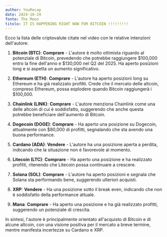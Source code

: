 ```yaml
---
author: YouRecap
date: 2024-10-29
fonte: The Moon
titolo: IT IS HAPPENING RIGHT NOW FOR BITCOIN !!!!!!!!!
---
```


Ecco la lista delle criptovalute citate nel video con le relative intenzioni dell'autore:

1. **Bitcoin (BTC)**: **Comprare** - L'autore è molto ottimista riguardo al potenziale di Bitcoin, prevedendo che potrebbe raggiungere $100,000 entro la fine dell'anno e $130,000 nel Q2 del 2025. Ha aperto posizioni long e si aspetta un aumento significativo.

2. **Ethereum (ETH)**: **Comprare** - L'autore ha aperto posizioni long su Ethereum e ha già realizzato profitti. Crede che il mercato delle altcoin, compreso Ethereum, possa esplodere quando Bitcoin raggiungerà i $100,000.

3. **Chainlink (LINK)**: **Comprare** - L'autore menziona Chainlink come una delle altcoin di cui è soddisfatto, suggerendo che anche questa potrebbe beneficiare dell'aumento di Bitcoin.

4. **Dogecoin (DOGE)**: **Comprare** - Ha aperto una posizione su Dogecoin, attualmente con $80,000 di profitti, segnalando che sta avendo una buona performance.

5. **Cardano (ADA)**: **Vendere** - L'autore ha una posizione aperta a perdita, indicando che la situazione non è favorevole al momento.

6. **Litecoin (LTC)**: **Comprare** - Ha aperto una posizione e ha realizzato profitti, ritenendo che Litecoin possa continuare a crescere.

7. **Solana (SOL)**: **Comprare** - L'autore ha aperto posizioni e segnala che Solana sta performando bene, suggerendo ulteriori acquisti.

8. **XRP**: **Vendere** - Ha una posizione sotto il break even, indicando che non è soddisfatto della performance attuale.

9. **Mana**: **Comprare** - Ha aperto una posizione e ha già realizzato profitti, suggerendo un potenziale di crescita.

In sintesi, l'autore è principalmente orientato all'acquisto di Bitcoin e di alcune altcoin, con una visione positiva per il mercato a breve termine, mentre manifesta incertezze su Cardano e XRP.
